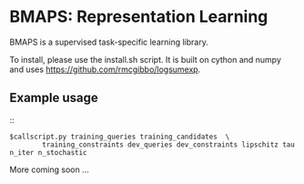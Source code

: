 BMAPS: Representation Learning
==============================

BMAPS is a supervised task-specific learning library. 

To install, please use the install.sh script. It is built on cython and numpy
and uses https://github.com/rmcgibbo/logsumexp.


Example usage
-------------

::

    $callscript.py training_queries training_candidates  \
            training_constraints dev_queries dev_constraints lipschitz tau n_iter n_stochastic



More coming soon ...
